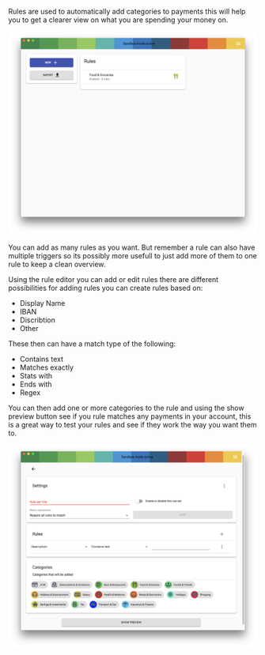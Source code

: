 Rules are used to automatically add categories to payments this will help you to get a clearer view on what you are spending your money on.

![Screenshot rules default](images/categorie-rules/1.png)

You can add as many rules as you want. But remember a rule can also have multiple triggers so its possibly more usefull to just add more of them to one rule to keep a clean overview.

Using the rule editor you can add or edit rules there are different possibilities for adding rules you can create rules based on:

 - Display Name
 - IBAN
 - Discribtion
 - Other

 These then can have  a match type of the following:

  - Contains text
  - Matches exactly
  - Stats with
  - Ends with
  - Regex

You can then add one or more categories to the rule and using the show preview button see if you rule matches any payments in your account, this is a great way to test your rules and see if they work the way you want them to.

![Screenshot rules editor](images/categorie-rules/2.png)
